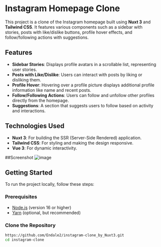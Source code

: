# Instagram Homepage Clone

This project is a clone of the Instagram homepage built using **Nuxt 3** and **Tailwind CSS**. It features various components such as a sidebar with stories, posts with like/dislike buttons, profile hover effects, and follow/following actions with suggestions.

## Features

- **Sidebar Stories**: Displays profile avatars in a scrollable list, representing user stories.
- **Posts with Like/Dislike**: Users can interact with posts by liking or disliking them.
- **Profile Hover**: Hovering over a profile picture displays additional profile information like name and recent posts.
- **Follow/Following Actions**: Users can follow and unfollow other profiles directly from the homepage.
- **Suggestions**: A section that suggests users to follow based on activity and interactions.

## Technologies Used

- **Nuxt 3**: For building the SSR (Server-Side Rendered) application.
- **Tailwind CSS**: For styling and making the design responsive.
- **Vue 3**: For dynamic interactivity.

##Screenshot
![image](https://github.com/user-attachments/assets/2052356f-fe21-4046-b5fd-d41e770df76f)


## Getting Started

To run the project locally, follow these steps:

### Prerequisites

- [Node.js](https://nodejs.org/) (version 16 or higher)
- [Yarn](https://yarnpkg.com/) (optional, but recommended)

### Clone the Repository

```bash
https://github.com/Endale2/instagram-clone_by_Nuxt3.git
cd instagram-clone


